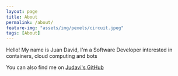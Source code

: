 ```yaml
---
layout: page
title: About
permalink: /about/
feature-img: "assets/img/pexels/circuit.jpeg"
tags: [About]
---
```


Hello! My name is Juan David, I'm a Software Developer interested in containers, cloud computing and bots

You can also find me on [Judavi's GitHub](https://github.com/judavi) 
